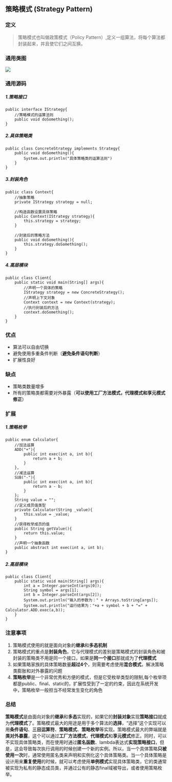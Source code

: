 ## 策略模式 (Strategy Pattern)

### 定义
> 策略模式也叫做政策模式（Policy Pattern）,定义一组算法，将每个算法都封装起来，并且使它们之间互换。

### 通用类图
![](http://www.dofactory.com/images/diagrams/net/strategy.gif)

### 通用源码
##### 1.策略接口
	public interface IStrategy{
		//策略模式的运算法则
		public void doSomething();
    }
##### 2.具体策略类
	public class ConcreteStrategy implements Strategy{
		public void doSomething(){
			System.out.println("具体策略类的运算法则")
		}
	}
##### 3.封装角色
	public class Context{
		//抽象策略
		private IStrategy strategy = null;

		//构造函数设置具体策略
		public Context(IStrategy strategy){
			this.strategy = strategy;
		}

		//封装后的策略方法
		public void doSomething(){
			this.strategy.doSomething();
		}
	}

##### 4.高层模块
	public class Client{
		public static void main(String[] args){
			//声明一个具体的策略
			IStrategy strategy = new ConcreteStrategy();
			//声明上下文对象
			Context context = new Context(strategy);
			//执行封装后的方法
			context.doSomething();
		}
	}

### 优点
- 算法可以自由切换
- 避免使用多重条件判断（**避免条件语句判断**）
- 扩展性良好

### 缺点
- 策略类数量增多
- 所有的策略类都需要对外暴露（**可以使用工厂方法模式，代理模式和享元模式修正**）

### 扩展
##### 1.策略枚举
	public enum Calculator{
		//加法运算
		ADD("+"){
			public int exec(int a, int b){
				return a + b;
			}
		},
		//减法运算
		SUB("-"){
			public int exec(int a, int b){
				return a - b;
			}
		};
		String value = "";
		//定义成员值类型
		private Calculator(String _value){
			this.value = _value;
		}
		//获得枚举成员的值
		public String getValue(){
			return this.value;
		}
		//声明一个抽象函数
		public abstract int exec(int a, int b);
	}
##### 2.高层模块
	public class Client{
		public static void main(String[] args){
			int a = Integer.parseInt(args[0]);
			String symbol = args[1];
			int b = Integer.parseInt(args[2]);
			System.out.println("输入的参数为：" + Arrays.toString[args]);
			System.out.println("运行结果为："+a + symbol + b + "=" + Calculator.ADD.exec(a,b));
		}
	}

### 注意事项
1. 策略模式使用的就是面向对象的**继承**和**多态机制**
2. 策略模式的重点是**封装角色**，它与代理模式的差别是策略模式的封装角色和被封装的策略类不用是同一个接口，如果是**同一个接口**那就成为了**代理模式**
3. 如果策略家族的具体策略数量**超过4个**，则需要考虑使用**混合模式**，解决策略类膨胀和对外暴露的问题
4. **策略枚举**是一个非常优秀和方便的模式，但是它受枚举类型的限制,每个枚举项都是public、final、static的，扩展性受到了一定的约束，因此在系统开发中，策略枚举一般担当不经常发生变化的角色

### 总结
**策略模式**是由面向对象的**继承**和**多态**实现的，如果它的**封装对象**实现**策略接口**就成为**代理模式**了。策略模式最大的用途是用于多个算法的**选择**，“选择”这个实现可以用**条件语句**、**三目运算符**、**策略模式**、**策略枚举**等实现。策略模式最大的弊端就是**类对外暴露**，这个可以通过**工厂方法模式**，**代理模式**和**享元模式**修正。同时，可以不实现具体策略类，而在使用时通过**匿名函数**、lambda表达式**实现策略接口**，但是，这会导致每次执行调用的时候创建一个新的实例。所以，当一个具体策略**只被使用一次**时，通常使用匿名类来声明和实例化这个具体策略类。当一个具体策略是设计用来**重复使用**的时候，就可以考虑使用**单例模式**实现具体策略类，它的类通常被实现为私有的静态成员类，并通过公有的静态final域被导出，或者使用策略枚举。
